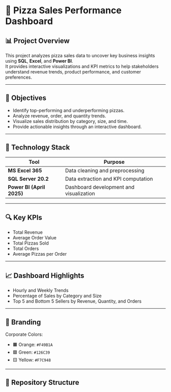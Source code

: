 # 🍕 Pizza Sales Performance Dashboard

## 📊 Project Overview
This project analyzes pizza sales data to uncover key business insights using **SQL**, **Excel**, and **Power BI**.  
It provides interactive visualizations and KPI metrics to help stakeholders understand revenue trends, product performance, and customer preferences.

---

## 🎯 Objectives
- Identify top-performing and underperforming pizzas.
- Analyze revenue, order, and quantity trends.
- Visualize sales distribution by category, size, and time.
- Provide actionable insights through an interactive dashboard.

---

## 🧰 Technology Stack
| Tool | Purpose |
|------|----------|
| **MS Excel 365** | Data cleaning and preprocessing |
| **SQL Server 20.2** | Data extraction and KPI computation |
| **Power BI (April 2025)** | Dashboard development and visualization |

---

## 🔍 Key KPIs
- Total Revenue  
- Average Order Value  
- Total Pizzas Sold  
- Total Orders  
- Average Pizzas per Order  

---

## 📈 Dashboard Highlights
- Hourly and Weekly Trends  
- Percentage of Sales by Category and Size  
- Top 5 and Bottom 5 Sellers by Revenue, Quantity, and Orders  

---

## 🎨 Branding
Corporate Colors:
- 🟧 Orange: `#F49B1A`
- 🟩 Green: `#126C39`
- 🟨 Yellow: `#F7C948`

---

## 📂 Repository Structure
